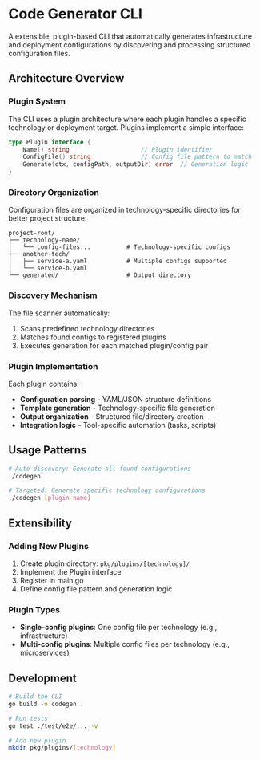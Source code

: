 # Code Generator CLI

A extensible, plugin-based CLI that automatically generates infrastructure and deployment configurations by discovering and processing structured configuration files.

## Architecture Overview

### Plugin System
The CLI uses a plugin architecture where each plugin handles a specific technology or deployment target. Plugins implement a simple interface:

```go
type Plugin interface {
    Name() string                    // Plugin identifier
    ConfigFile() string              // Config file pattern to match
    Generate(ctx, configPath, outputDir) error  // Generation logic
}
```

### Directory Organization
Configuration files are organized in technology-specific directories for better project structure:

```
project-root/
├── technology-name/
│   └── config-files...          # Technology-specific configs
├── another-tech/
│   ├── service-a.yaml           # Multiple configs supported
│   └── service-b.yaml
└── generated/                   # Output directory
```

### Discovery Mechanism
The file scanner automatically:
1. Scans predefined technology directories 
2. Matches found configs to registered plugins
3. Executes generation for each matched plugin/config pair

### Plugin Implementation
Each plugin contains:
- **Configuration parsing** - YAML/JSON structure definitions
- **Template generation** - Technology-specific file generation
- **Output organization** - Structured file/directory creation
- **Integration logic** - Tool-specific automation (tasks, scripts)

## Usage Patterns

```bash
# Auto-discovery: Generate all found configurations
./codegen

# Targeted: Generate specific technology configurations  
./codegen [plugin-name]
```

## Extensibility

### Adding New Plugins
1. Create plugin directory: `pkg/plugins/[technology]/`
2. Implement the Plugin interface
3. Register in main.go
4. Define config file pattern and generation logic

### Plugin Types
- **Single-config plugins**: One config file per technology (e.g., infrastructure)
- **Multi-config plugins**: Multiple config files per technology (e.g., microservices)

## Development

```bash
# Build the CLI
go build -o codegen .

# Run tests
go test ./test/e2e/... -v

# Add new plugin
mkdir pkg/plugins/[technology]
```
